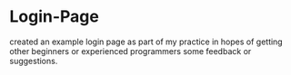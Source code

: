 # Login-Page

created an example login page as part of my practice in hopes of getting other beginners or experienced programmers some feedback or suggestions. 
